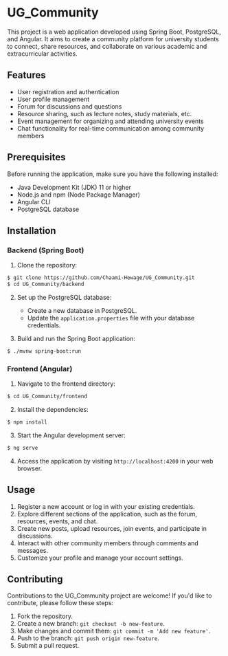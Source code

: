 

# UG_Community

This project is a web application developed using Spring Boot, PostgreSQL, and Angular. It aims to create a community platform for university students to connect, share resources, and collaborate on various academic and extracurricular activities.

## Features

- User registration and authentication
- User profile management
- Forum for discussions and questions
- Resource sharing, such as lecture notes, study materials, etc.
- Event management for organizing and attending university events
- Chat functionality for real-time communication among community members

## Prerequisites

Before running the application, make sure you have the following installed:

- Java Development Kit (JDK) 11 or higher
- Node.js and npm (Node Package Manager)
- Angular CLI
- PostgreSQL database

## Installation

### Backend (Spring Boot)

1. Clone the repository:

```bash
$ git clone https://github.com/Chaami-Hewage/UG_Community.git
$ cd UG_Community/backend
```

2. Set up the PostgreSQL database:
   - Create a new database in PostgreSQL.
   - Update the `application.properties` file with your database credentials.

3. Build and run the Spring Boot application:

```bash
$ ./mvnw spring-boot:run
```

### Frontend (Angular)

1. Navigate to the frontend directory:

```bash
$ cd UG_Community/frontend
```

2. Install the dependencies:

```bash
$ npm install
```

3. Start the Angular development server:

```bash
$ ng serve
```

4. Access the application by visiting `http://localhost:4200` in your web browser.

## Usage

1. Register a new account or log in with your existing credentials.
2. Explore different sections of the application, such as the forum, resources, events, and chat.
3. Create new posts, upload resources, join events, and participate in discussions.
4. Interact with other community members through comments and messages.
5. Customize your profile and manage your account settings.

## Contributing

Contributions to the UG_Community project are welcome! If you'd like to contribute, please follow these steps:

1. Fork the repository.
2. Create a new branch: `git checkout -b new-feature`.
3. Make changes and commit them: `git commit -m 'Add new feature'`.
4. Push to the branch: `git push origin new-feature`.
5. Submit a pull request.



